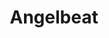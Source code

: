 ---
state: TX
region: ElPaso
title: Angelbeat
event_url: https://www.angelbeat.com/all-events/
start_date: 2020-10-29
cost: TBD
topics: [ cloud ]
---